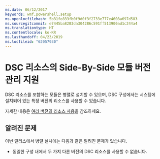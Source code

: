 ```yaml
---
ms.date: 06/12/2017
keywords: wmf,powershell,setup
ms.openlocfilehash: 5b31fe833fb0f9d0f3f2733e777e4608a697d583
ms.sourcegitcommit: e7445ba8203da304286c591ff513900ad1c244a4
ms.translationtype: HT
ms.contentlocale: ko-KR
ms.lasthandoff: 04/23/2019
ms.locfileid: "62057930"
---
```

# <a name="side-by-side-module-versioning-support-for-dsc-resources"></a>DSC 리소스의 Side-By-Side 모듈 버전 관리 지원

DSC 리소스를 포함하는 모듈은 병렬로 설치할 수 있으며, DSC 구성에서는 시스템에 설치되어 있는 특정 버전의 리소스를 사용할 수 있습니다.

자세한 내용은 [여러 버전의 리소스 사용](https://msdn.microsoft.com/powershell/dsc/sxsresource)을 참조하세요.

## <a name="known-issues"></a>알려진 문제

이번 릴리스에서 병렬 설치에는 다음과 같은 알려진 문제가 있습니다.

-   동일한 구성 내에서 두 가지 다른 버전의 DSC 리소스를 사용할 수 없습니다.
